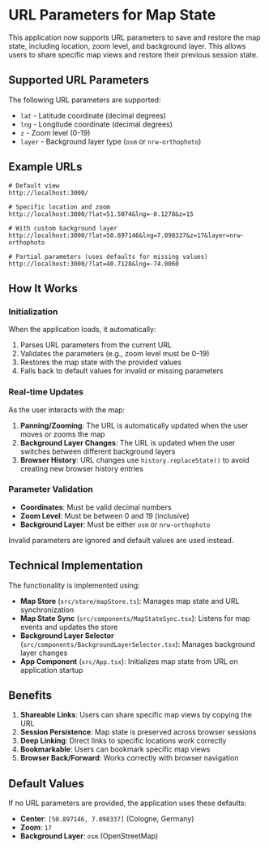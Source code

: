 # URL Parameters for Map State

This application now supports URL parameters to save and restore the map state, including location, zoom level, and background layer. This allows users to share specific map views and restore their previous session state.

## Supported URL Parameters

The following URL parameters are supported:

- `lat` - Latitude coordinate (decimal degrees)
- `lng` - Longitude coordinate (decimal degrees)  
- `z` - Zoom level (0-19)
- `layer` - Background layer type (`osm` or `nrw-orthophoto`)

## Example URLs

```
# Default view
http://localhost:3000/

# Specific location and zoom
http://localhost:3000/?lat=51.5074&lng=-0.1278&z=15

# With custom background layer
http://localhost:3000/?lat=50.897146&lng=7.098337&z=17&layer=nrw-orthophoto

# Partial parameters (uses defaults for missing values)
http://localhost:3000/?lat=40.7128&lng=-74.0060
```

## How It Works

### Initialization
When the application loads, it automatically:
1. Parses URL parameters from the current URL
2. Validates the parameters (e.g., zoom level must be 0-19)
3. Restores the map state with the provided values
4. Falls back to default values for invalid or missing parameters

### Real-time Updates
As the user interacts with the map:
1. **Panning/Zooming**: The URL is automatically updated when the user moves or zooms the map
2. **Background Layer Changes**: The URL is updated when the user switches between different background layers
3. **Browser History**: URL changes use `history.replaceState()` to avoid creating new browser history entries

### Parameter Validation

- **Coordinates**: Must be valid decimal numbers
- **Zoom Level**: Must be between 0 and 19 (inclusive)
- **Background Layer**: Must be either `osm` or `nrw-orthophoto`

Invalid parameters are ignored and default values are used instead.

## Technical Implementation

The functionality is implemented using:

- **Map Store** (`src/store/mapStore.ts`): Manages map state and URL synchronization
- **Map State Sync** (`src/components/MapStateSync.tsx`): Listens for map events and updates the store
- **Background Layer Selector** (`src/components/BackgroundLayerSelector.tsx`): Manages background layer changes
- **App Component** (`src/App.tsx`): Initializes map state from URL on application startup

## Benefits

1. **Shareable Links**: Users can share specific map views by copying the URL
2. **Session Persistence**: Map state is preserved across browser sessions
3. **Deep Linking**: Direct links to specific locations work correctly
4. **Bookmarkable**: Users can bookmark specific map views
5. **Browser Back/Forward**: Works correctly with browser navigation

## Default Values

If no URL parameters are provided, the application uses these defaults:

- **Center**: `[50.897146, 7.098337]` (Cologne, Germany)
- **Zoom**: `17`
- **Background Layer**: `osm` (OpenStreetMap)
